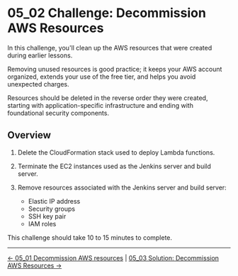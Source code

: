 # 05_02 Challenge: Decommission AWS Resources

In this challenge, you'll clean up the AWS resources that were created during earlier lessons.

Removing unused resources is good practice; it keeps your AWS account organized, extends your use of the free tier, and helps you avoid unexpected charges.

Resources should be deleted in the reverse order they were created, starting with application-specific infrastructure and ending with foundational security components.

## Overview

1. Delete the CloudFormation stack used to deploy Lambda functions.
1. Terminate the EC2 instances used as the Jenkins server and build server.
1. Remove resources associated with the Jenkins server and build server:

   - Elastic IP address
   - Security groups
   - SSH key pair
   - IAM roles

This challenge should take 10 to 15 minutes to complete.

<!-- FooterStart -->
---
[← 05_01 Decommission AWS resources](../05_01_decommission_aws_resources/README.md) | [05_03 Solution: Decommission AWS Resources →](../05_03_solution_decommission_aws_resources/README.md)
<!-- FooterEnd -->
